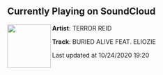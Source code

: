 ## Currently Playing on SoundCloud

[<img align="left" width="100" src="https://i1.sndcdn.com/artworks-000488970693-8sywn6-t50x50.jpg">](https://soundcloud.com/terrorreid/buried-alive-feat-eliozie)

**Artist**: TERROR REID 

**Track**: BURIED ALIVE FEAT. ELIOZIE

Last updated at 10/24/2020 19:20
